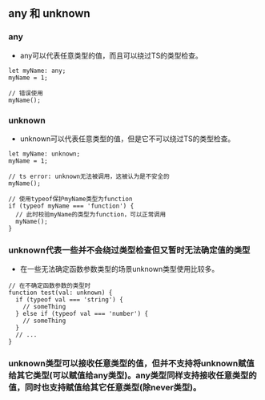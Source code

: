 ## any 和 unknown
### any
- any可以代表任意类型的值，而且可以绕过TS的类型检查。
```
let myName: any;
myName = 1;

// 错误使用
myName();
```
### unknown
- unknown可以代表任意类型的值，但是它不可以绕过TS的类型检查。

```
let myName: unknown;
myName = 1;

// ts error: unknown无法被调用，这被认为是不安全的
myName();

// 使用typeof保护myName类型为function
if (typeof myName === 'function') { 
  // 此时校验myName的类型为function，可以正常调用 
  myName();
}
```
### unknown代表一些并不会绕过类型检查但又暂时无法确定值的类型
- 在一些无法确定函数参数类型的场景unknown类型使用比较多。
```
// 在不确定函数参数的类型时
function test(val: unknown) {
  if (typeof val === 'string') {  
    // someThing 
  } else if (typeof val === 'number') { 
    // someThing  
  } 
  // ...
}
```
### unknown类型可以接收任意类型的值，但并不支持将unknown赋值给其它类型(可以赋值给any类型)。any类型同样支持接收任意类型的值，同时也支持赋值给其它任意类型(除never类型)。